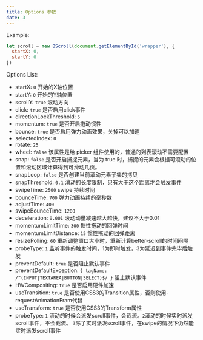 ```yaml
---
title: Options 参数
date: 3
---
```


Example:

```javascript
let scroll = new BScroll(document.getElementById('wrapper'), {
  startX: 0,
  startY: 0
})
```

Options List:

- startX: `0` 开始的X轴位置
- startY: `0` 开始的Y轴位置
- scrollY: `true` 滚动方向
- click: `true` 是否启用click事件
- directionLockThreshold: `5`
- momentum: `true` 是否开启拖动惯性
- bounce: `true` 是否启用弹力动画效果，关掉可以加速
- selectedIndex: `0` 
- rotate: `25` 
- wheel: `false` 该属性是给 picker 组件使用的，普通的列表滚动不需要配置
- snap: `false` 是否开启捕捉元素，当为 true 时，捕捉的元素会根据可滚动的位置和滚动区域计算得到可滑动几页。
- snapLoop: `false` 是否创建当前滚动元素子集的拷贝
- snapThreshold: `0.1` 滑动的长度限制，只有大于这个距离才会触发事件
- swipeTime: `2500` swipe 持续时间
- bounceTime: `700` 弹力动画持续的毫秒数
- adjustTime: `400`
- swipeBounceTime: `1200`
- deceleration: `0.001` 滚动动量减速越大越快，建议不大于0.01
- momentumLimitTime: `300` 惯性拖动的回弹时间
- momentumLimitDistance: `15` 惯性拖动的回弹距离
- resizePolling: `60` 重新调整窗口大小时，重新计算better-scroll的时间间隔
- probeType: `1` 监听事件的触发时间，1为即时触发，3为延迟到事件完毕后触发
- preventDefault: `true` 是否阻止默认事件
- preventDefaultException: `{ tagName: /^(INPUT|TEXTAREA|BUTTON|SELECT)$/ }` 阻止默认事件
- HWCompositing: `true` 是否启用硬件加速
- useTransition: `true` 是否使用CSS3的Transition属性，否则使用-requestAnimationFram代替
- useTransform: `true` 是否使用CSS3的Transform属性
- probeType: `1` 滚动的时候会派发scroll事件，会截流。`2`滚动的时候实时派发scroll事件，不会截流。 `3`除了实时派发scroll事件，在swipe的情况下仍然能实时派发scroll事件


